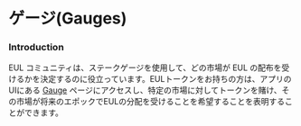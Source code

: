 # ゲージ(Gauges)

### Introduction

EUL コミュニティは、ステークゲージを使用して、どの市場が EUL の配布を受けるかを決定するのに役立っています。EULトークンをお持ちの方は、アプリのUIにある [Gauge](https://app.euler.finance/gaugeweight) ページにアクセスし、特定の市場に対してトークンを賭け、その市場が将来のエポックでEULの分配を受けることを希望することを表明することができます。
